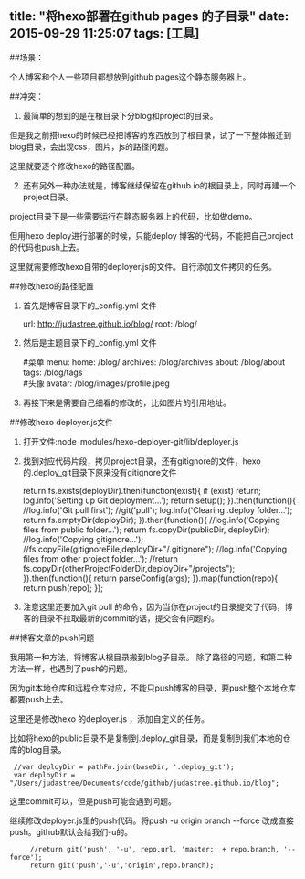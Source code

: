 title: "将hexo部署在github pages 的子目录"
date: 2015-09-29 11:25:07
tags: [工具]
---

##场景：

  个人博客和个人一些项目都想放到github pages这个静态服务器上。
  
##冲突：

  1. 最简单的想到的是在根目录下分blog和project的目录。
  
  但是我之前搭hexo的时候已经把博客的东西放到了根目录，试了一下整体搬迁到blog目录，会出现css，图片，js的路径问题。
  
  这里就要逐个修改hexo的路径配置。
  
  2. 还有另外一种办法就是，博客继续保留在github.io的根目录上，同时再建一个project目录。
  
  project目录下是一些需要运行在静态服务器上的代码，比如做demo。
  
  但用hexo deploy进行部署的时候，只能deploy 博客的代码，不能把自己project的代码也push上去。
  
  这里就需要修改hexo自带的deployer.js的文件。自行添加文件拷贝的任务。
  
##修改hexo的路径配置

  1. 首先是博客目录下的_config.yml 文件
  
        url: http://judastree.github.io/blog/
        root: /blog/

  2. 然后是主题目录下的_config.yml 文件
        
        #菜单
        menu:
          home: /blog/
          archives: /blog/archives
          about: /blog/about
          tags: /blog/tags            
        #头像
        avatar: /blog/images/profile.jpeg
  
  3. 再接下来是需要自己细看的修改的，比如图片的引用地址。

##修改hexo deployer.js文件
  
  1. 打开文件:node_modules/hexo-deployer-git/lib/deployer.js
  
  2. 找到对应代码片段，拷贝project目录，还有gitignore的文件，hexo的.deploy_git目录下原来没有gitignore文件
  
        return fs.exists(deployDir).then(function(exist){
          if (exist) return;
          log.info('Setting up Git deployment...');
          return setup();
        }).then(function(){
          //log.info('Git pull first');
          //git('pull');
          log.info('Clearing .deploy folder...');
          return fs.emptyDir(deployDir);
        }).then(function(){
          //log.info('Copying files from public folder...');
          return fs.copyDir(publicDir, deployDir);
          //log.info('Copying gitignore...');
          //fs.copyFile(gitignoreFile,deployDir+"/.gitignore");
          //log.info('Copying files from other project folder...');
          //return fs.copyDir(otherProjectFolderDir,deployDir+"/projects");
        }).then(function(){
          return parseConfig(args);
        }).map(function(repo){
          return push(repo);
        });
        
  3. 注意这里还要加入git pull 的命令，因为当你在project的目录提交了代码，博客的目录不拉取最新的commit的话，提交会有问题的。
        
##博客文章的push问题
        
   我用第一种方法，将博客从根目录搬到blog子目录。 除了路径的问题，和第二种方法一样，也遇到了push的问题。
   
   因为git本地仓库和远程仓库对应，不能只push博客的目录，要push整个本地仓库都要push上去。
      
   这里还是修改hexo 的deployer.js ，添加自定义的任务。
   
   比如将hexo的public目录不是复制到.deploy_git目录，而是复制到我们本地的仓库的blog目录。
   
     //var deployDir = pathFn.join(baseDir, '.deploy_git');
     var deployDir = "/Users/judastree/Documents/code/github/judastree.github.io/blog";
   
      
   这里commit可以，但是push可能会遇到问题。 
   
   继续修改deployer.js里的push代码。将push -u origin branch --force 改成直接push。github默认会给我们-u的。
   
         //return git('push', '-u', repo.url, 'master:' + repo.branch, '--force');
         return git('push','-u','origin',repo.branch);
         
         
   
      